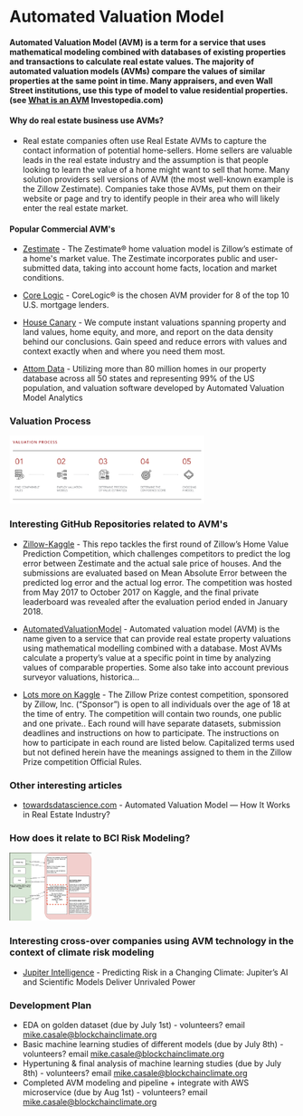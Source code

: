 # Automated Valuation Model

#### Automated Valuation Model (AVM) is a term for a service that uses mathematical modeling combined with databases of existing properties and transactions to calculate real estate values. The majority of automated valuation models (AVMs) compare the values of similar properties at the same point in time. Many appraisers, and even Wall Street institutions, use this type of model to value residential properties. (see [What is an AVM](https://www.investopedia.com/terms/a/automated-valuation-model.asp) Investopedia.com)


#### Why do real estate business use AVMs?
- Real estate companies often use Real Estate AVMs to capture the contact information of potential home-sellers.  Home sellers are valuable leads in the real estate industry and the assumption is that people looking to learn the value of a home might want to sell that home.  Many solution providers sell versions of AVM (the most well-known example is the Zillow Zestimate).  Companies take those AVMs, put them on their website or page and try to identify people in their area who will likely enter the real estate market.


#### Popular Commercial AVM's
* [Zestimate](https://www.zillow.com/zestimate/) - The Zestimate® home valuation model is Zillow’s estimate of a home's market value. The Zestimate incorporates public and user-submitted data, taking into account home facts, location and market conditions.

* [Core Logic](https://www.corelogic.com/landing-pages/automated-valuation-models.aspx) -  CoreLogic® is the chosen AVM provider for 8 of the top 10 U.S. mortgage lenders. 

* [House Canary](https://www.housecanary.com/products/data-points/) - We compute instant valuations spanning property and land values, home equity, and more, and report on the data density behind our conclusions. Gain speed and reduce errors with values and context exactly when and where you need them most.

* [Attom Data](https://www.attomdata.com/data/analytics-derived-data/avm-property-valuations/) - Utilizing more than 80 million homes in our property database across all 50 states and representing 99% of the US population, and valuation software developed by Automated Valuation Model Analytics

### Valuation Process
<img src="valuation_process.png" height="120" >

### Interesting GitHub Repositories related to AVM's
* [Zillow-Kaggle](https://github.com/junjiedong/Zillow-Kaggle/blob/master/README.md) - This repo tackles the first round of Zillow’s Home Value Prediction Competition, which challenges competitors to predict the log error between Zestimate and the actual sale price of houses. And the submissions are evaluated based on Mean Absolute Error between the predicted log error and the actual log error. The competition was hosted from May 2017 to October 2017 on Kaggle, and the final private leaderboard was revealed after the evaluation period ended in January 2018.

* [AutomatedValuationModel](https://github.com/jayshah5696/AutomaticValuationModel/blob/master/notebooks/Final_notebook.ipynb) -  Automated valuation model (AVM) is the name given to a service that can provide real estate property valuations using mathematical modelling combined with a database. Most AVMs calculate a property’s value at a specific point in time by analyzing values of comparable properties. Some also take into account previous surveyor valuations, historica…

* [Lots more on Kaggle](https://www.kaggle.com/c/zillow-prize-1/notebooks) - The Zillow Prize contest competition, sponsored by Zillow, Inc. (“Sponsor”) is open to all individuals over the age of 18 at the time of entry. The competition will contain two rounds, one public and one private.. Each round will have separate datasets, submission deadlines and instructions on how to participate. The instructions on how to participate in each round are listed below. Capitalized terms used but not defined herein have the meanings assigned to them in the Zillow Prize competition Official Rules.

### Other interesting articles
* [towardsdatascience.com](https://towardsdatascience.com/automated-valuation-model-how-it-works-in-real-estate-industry-8d082757e1ed) - Automated Valuation Model — How It Works in Real Estate Industry?

### How does it relate to BCI Risk Modeling?
<img src="bci_flowchart_2.png" height="120" >

### Interesting cross-over companies using AVM technology in the context of climate risk modeling
* [Jupiter Intelligence](https://jupiterintel.com) - Predicting Risk in a Changing Climate: Jupiter’s AI and Scientific Models Deliver Unrivaled Power

### Development Plan
- EDA on golden dataset (due by July 1st) - volunteers? email mike.casale@blockchainclimate.org
- Basic machine learning studies of different models (due by July 8th) - volunteers? email mike.casale@blockchainclimate.org
- Hypertuning & final analysis of machine learning studies (due by July 8th) - volunteers? email mike.casale@blockchainclimate.org
- Completed AVM modeling and pipeline + integrate with AWS microservice (due by Aug 1st) - volunteers? email mike.casale@blockchainclimate.org